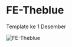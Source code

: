 # FE-Theblue
Template ke 1 Desember

![FE-Theblue](https://user-images.githubusercontent.com/57338547/101164073-2da12900-3667-11eb-8f3e-4e7973d79453.jpg)
